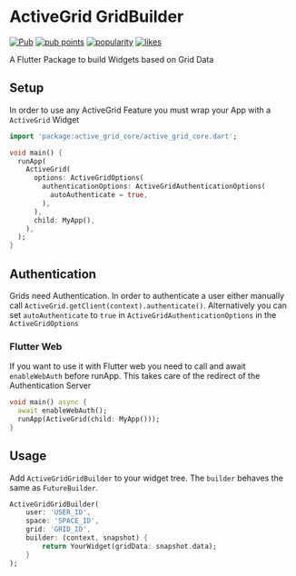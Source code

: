 # ActiveGrid GridBuilder

[![Pub](https://img.shields.io/pub/v/active_grid_grid_builder.svg)](https://pub.dartlang.org/packages/active_grid_grid_builder)  [![pub points](https://badges.bar/active_grid_grid_builder/pub%20points)](https://pub.dev/packages/active_grid_grid_builder/score)  [![popularity](https://badges.bar/active_grid_grid_builder/popularity)](https://pub.dev/packages/active_grid_grid_builder/score)  [![likes](https://badges.bar/active_grid_grid_builder/likes)](https://pub.dev/packages/active_grid_grid_builder/score)

A Flutter Package to build Widgets based on Grid Data

## Setup

In order to use any ActiveGrid Feature you must wrap your App with a `ActiveGrid` Widget

```dart
import 'package:active_grid_core/active_grid_core.dart';

void main() {
  runApp(
    ActiveGrid(
      options: ActiveGridOptions(
        authenticationOptions: ActiveGridAuthenticationOptions(
          autoAuthenticate = true,
        ),
      ),
      child: MyApp(),
    ),
  );
}
```

## Authentication

Grids need Authentication. In order to authenticate a user either manually call `ActiveGrid.getClient(context).authenticate()`.
Alternatively you can set `autoAuthenticate` to `true` in `ActiveGridAuthenticationOptions` in the `ActiveGridOptions`

### Flutter Web
If you want to use it with Flutter web you need to call and await `enableWebAuth` before runApp. This takes care of the redirect of the Authentication Server

```dart
void main() async {
  await enableWebAuth();
  runApp(ActiveGrid(child: MyApp()));
}
```

## Usage

Add `ActiveGridGridBuilder` to your widget tree. The `builder` behaves the same as `FutureBuilder`.

```dart
ActiveGridGridBuilder(
    user: 'USER_ID',
    space: 'SPACE_ID',
    grid: 'GRID_ID',
    builder: (context, snapshot) {
        return YourWidget(gridData: snapshot.data);
    }
);
```

